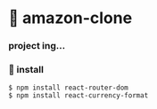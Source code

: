 # 🐰 amazon-clone

### project ing... 


### 📎 install
```
$ npm install react-router-dom 
$ npm install react-currency-format
```
